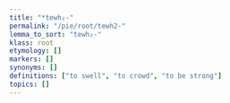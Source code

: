 ```yaml
---
title: "*tewh₂-"
permalink: "/pie/root/tewh2-"
lemma_to_sort: "tewh₂-"
klass: root
etymology: []
markers: []
synonyms: []
definitions: ["to swell", "to crowd", "to be strong"]
topics: []
---
```

